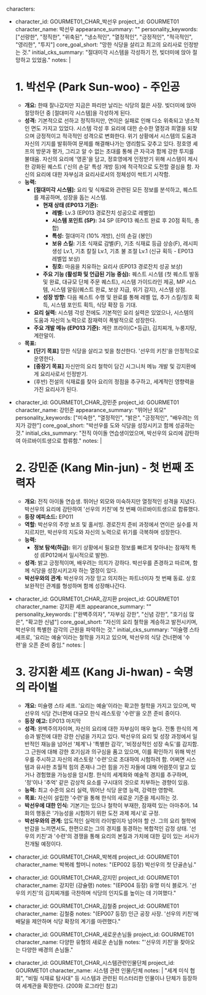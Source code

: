 characters:
  - character_id: GOURMET01_CHAR_박선우
    project_id: GOURMET01
    character_name: 박선우
    appearance_summary: ""
    personality_keywords: ["선량한", "정직한", "위축된", "냉소적인", "열정적인", "긍정적인", "적극적인", "영리한", "투지"]
    core_goal_short: "망한 식당을 살리고 최고의 요리사로 인정받는 것."
    initial_cks_summary: "절대미각 시스템을 각성하기 전, 빚더미에 앉아 절망하고 있었음."
    notes: |
      # 1. 박선우 (Park Sun-woo) - 주인공
      - **개요:** 한때 잘나갔지만 지금은 파리만 날리는 식당의 젊은 사장. 빚더미에 앉아 절망하던 중 [절대미각 시스템]을 각성하게 된다.
      - **성격:** 기본적으로 선하고 정직하지만, 연이은 실패로 인해 다소 위축되고 냉소적인 면도 가지고 있었다. 시스템 각성 후 요리에 대한 순수한 열정과 희열을 되찾으며 긍정적이고 적극적인 성격으로 변화한다. 위기 상황에서 시스템의 도움과 자신의 기지를 발휘하여 문제를 해결해나가는 영리함도 갖추고 있다. 정호영 셰프의 방문과 평가, 그리고 알 수 없는 초대를 통해 큰 자극과 함께 강한 투지를 불태움. 자신의 요리에 '영혼'을 담고, 정호영에게 인정받기 위해 시스템이 제시한 강화된 퀘스트 ('신의 손길' 특성 개방 등)에 적극적으로 도전할 결심을 함. 자신의 요리에 대한 자부심과 요리사로서의 정체성이 싹트기 시작함.
      - **능력:**
          - **[절대미각 시스템]:** 요리 및 식재료와 관련된 모든 정보를 분석하고, 퀘스트를 제공하며, 성장을 돕는 시스템.
              - **현재 상태 (EP013 기준):**
                  - **레벨:** Lv.3 (EP013 경로잔치 성공으로 레벨업)
                  - **시스템 포인트 (SP):** 34 SP (EP013 퀘스트 완료 후 20점 획득, 총합)
                  - **특성:** 절대미각 (10% 개방), 신의 손길 (봉인)
                  - **보유 스킬:** 기초 식재료 감별(F), 기초 식재료 등급 상승(F), 레시피 생성 Lv.1, 기초 칼질 Lv.1, 기초 불 조절 Lv.1 (신규 획득 - EP013 레벨업 보상)
                  - **칭호:** 마음을 치유하는 요리사 (EP013 경로잔치 성공 보상)
              - **주요 기능 (활성화 및 언급된 기능 중심):** 퀘스트 시스템 (첫 퀘스트 발동 및 완료, 대규모 단체 주문 퀘스트), 시스템 가이드라인 제공, MP 시스템, 시스템 알림(퀘스트 완료, 보상 지급, 위기 감지), 시스템 상점.
              - **성장 방향:** 다음 퀘스트 수행 및 완료를 통해 레벨 업, 추가 스킬/칭호 획득, 시스템 포인트 획득, 식당 확장 등 기대.
          - **요리 실력:** 시스템 각성 전에도 기본적인 요리 실력은 있었으나, 시스템의 도움과 자신의 노력으로 잠재력이 폭발적으로 성장한다.
          - **주요 개발 메뉴 (EP013 기준):** 계란 프라이(C+등급), 김치찌개, 누룽지탕, 계란말이.
      - **목표:**
          - **[단기 목표]** 망한 식당을 살리고 빚을 청산한다. '선우의 키친'을 안정적으로 운영한다.
          - **[중장기 목표]** 자신만의 요리 철학이 담긴 시그니처 메뉴 개발 및 강지환에게 요리사로서 인정받기.
          - (후반) 전설의 식재료를 찾아 요리의 정점을 추구하고, 세계적인 영향력을 가진 요리사가 된다.

  - character_id: GOURMET01_CHAR_강민준
    project_id: GOURMET01
    character_name: 강민준
    appearance_summary: "뛰어난 외모"
    personality_keywords: ["미숙한", "열정적인", "밝은", "긍정적인", "배우려는 의지가 강한"]
    core_goal_short: "박선우를 도와 식당을 성장시키고 함께 성공하는 것."
    initial_cks_summary: "전직 아이돌 연습생이었으며, 박선우의 요리에 감탄하여 아르바이트생으로 합류함."
    notes: |
      # 2. 강민준 (Kang Min-jun) - 첫 번째 조력자
      - **개요:** 전직 아이돌 연습생. 뛰어난 외모와 미숙하지만 열정적인 성격을 지녔다. 박선우의 요리에 감탄하여 '선우의 키친'에 첫 번째 아르바이트생으로 합류했다.
      - **등장 에피소드:** EP011
      - **역할:** 박선우의 주방 보조 및 홀서빙. 경로잔치 준비 과정에서 연이은 실수를 저지르지만, 박선우의 지도와 자신의 노력으로 위기를 극복하며 성장한다.
      - **능력:**
          - **정보 탐색(하급):** 위기 상황에서 필요한 정보를 빠르게 찾아내는 잠재적 특성 (EP012에서 일시적으로 발현).
      - **성격:** 밝고 긍정적이며, 배우려는 의지가 강하다. 박선우를 존경하고 따르며, 함께 식당을 성장시키고자 하는 열정이 있다.
      - **박선우와의 관계:** 박선우의 가장 믿고 의지하는 파트너이자 첫 번째 동료. 상호보완적인 관계를 형성하며 함께 성장해나간다.

  - character_id: GOURMET01_CHAR_강지환
    project_id: GOURMET01
    character_name: 강지환 셰프
    appearance_summary: ""
    personality_keywords: ["완벽주의자", "자부심 강한", "신념 강한", "호기심 많은", "확고한 신념"]
    core_goal_short: "자신의 요리 철학을 계승하고 발전시키며, 박선우의 특별한 감각의 근원을 파악하는 것."
    initial_cks_summary: "미슐랭 스타 셰프로, '요리는 예술'이라는 철학을 가지고 있으며, 박선우의 식당 건너편에 '수련'을 오픈 준비 중임."
    notes: |
      # 3. 강지환 셰프 (Kang Ji-hwan) - 숙명의 라이벌
      - **개요:** 미슐랭 스타 셰프. '요리는 예술'이라는 확고한 철학을 가지고 있으며, 박선우의 식당 건너편에 대규모 한식 레스토랑 '수련'을 오픈 준비 중이다.
      - **등장 예고:** EP013 마지막
      - **성격:** 완벽주의자이며, 자신의 요리에 대한 자부심이 매우 높다. 전통 한식의 계승과 발전에 대한 강한 신념을 가지고 있다. 박선우의 요리 및 성장 과정에서 일반적인 재능을 넘어선 '체계'나 '특별한 감각', '비정상적인 성장 속도'를 감지함. 그 근원에 대해 강한 호기심과 의구심을 품고 있으며, 이를 확인하기 위해 박선우를 주시하고 자신의 레스토랑 '수련'으로 초대하여 시험하려 함. 어쩌면 시스템과 유사한 초월적 힘의 존재나 그런 힘을 가진 자들에 대해 어렴풋이 알고 있거나 경험했을 가능성을 암시함. 한식의 세계화와 예술적 경지를 추구하며, '정'이나 '추억' 같은 감상적 요소를 구시대의 것으로 치부하는 경향이 있음.
      - **능력:** 최고 수준의 요리 실력, 뛰어난 식당 운영 능력, 강력한 영향력.
      - **목표:** 자신이 설립한 '수련'을 통해 한식의 새로운 기준을 제시하는 것.
      - **박선우에 대한 인식:** 기본기는 있으나 철학이 부재한, 잠재력 있는 아마추어. 14화의 행동은 '가능성을 시험하기 위한 도전 과제 제시'로 규정.
      - **박선우와의 관계:** 압도적인 실력의 라이벌이자 넘어야 할 산. 그의 요리 철학에 반감을 느끼면서도, 한편으로는 그의 경지를 동경하는 복합적인 감정 상태. '선우의 키친'과 '수련'의 경쟁을 통해 요리의 본질과 가치에 대한 깊이 있는 서사가 전개될 예정이다.

  - character_id: GOURMET01_CHAR_박복례
    project_id: GOURMET01
    character_name: 박복례 할머니
    notes: "(EP002 등장) 박선우의 첫 단골손님."

  - character_id: GOURMET01_CHAR_강지민
    project_id: GOURMET01
    character_name: 강지민 (강슐랭)
    notes: "(EP004 등장) 유명 미식 블로거. '선우의 키친'의 김치찌개를 극찬하며 식당의 인지도를 높이는 데 기여했다."

  - character_id: GOURMET01_CHAR_김철중
    project_id: GOURMET01
    character_name: 김철중
    notes: "(EP007 등장) 인근 공장 사장. '선우의 키친'에 배달을 제안하며 식당 확장의 계기를 마련했다."

  - character_id: GOURMET01_CHAR_새로운손님들
    project_id: GOURMET01
    character_name: 다양한 유형의 새로운 손님들
    notes: "'선우의 키친'을 찾아오는 다양한 배경의 손님들."

  - character_id: GOURMET01_CHAR_시스템관련인물단체
    project_id: GOURMET01
    character_name: 시스템 관련 인물/단체
    notes: |
      "세계 미식 협회", "비밀 식재료 탐사대" 등 시스템과 관련된 미스터리한 인물이나 단체가 등장하여 세계관을 확장한다. (200화 로그라인 참고)